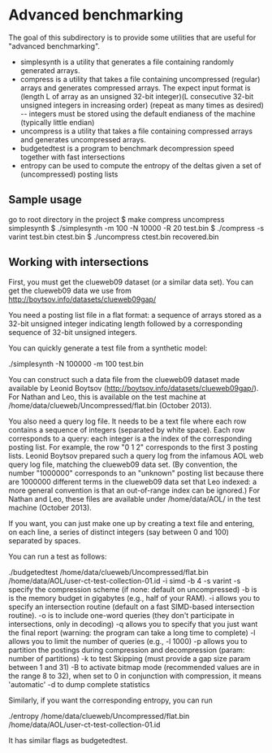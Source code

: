 Advanced benchmarking
=====================


The goal of this subdirectory is to provide some utilities that are 
useful for "advanced benchmarking".


* simplesynth is a utility that generates a file containing randomly generated arrays.
* compress is a utility that takes a file containing uncompressed (regular) arrays and generates compressed arrays. The expect input format is (length L of array as an unsigned 32-bit integer)(L consecutive 32-bit unsigned integers in increasing order) (repeat as many times as desired) -- integers must be stored using the default endianess of the machine (typically little endian)
* uncompress is a utility that takes a file containing compressed arrays and generates uncompressed arrays.
* budgetedtest is a program to benchmark decompression speed together with fast intersections
* entropy can be used to compute the entropy of the deltas given a set of (uncompressed) posting lists

Sample usage
-------------

go to root directory in the project
$ make compress uncompress simplesynth
$ ./simplesynth -m 100 -N 10000 -R 20 test.bin
$ ./compress -s varint test.bin ctest.bin
$ ./uncompress ctest.bin recovered.bin


Working with intersections
--------------------------

First, you must get the clueweb09 dataset (or a similar data set). You can get
the clueweb09 data we use from http://boytsov.info/datasets/clueweb09gap/

You need a posting list file in a flat format: a sequence of arrays stored as a 32-bit unsigned integer
indicating length followed by a corresponding sequence of 32-bit unsigned integers.

You can quickly generate a test file from a synthetic model:

./simplesynth  -N 100000 -m 100 test.bin

You can construct such a data file from the clueweb09 dataset made available by Leonid
Boytsov (http://boytsov.info/datasets/clueweb09gap/). For Nathan and Leo, this 
is available on the test machine at /home/data/clueweb/Uncompressed/flat.bin (October 2013).

You also need a query log file. It needs to be a text file where each row contains
a sequence of integers (separated by white space). Each row corresponds to a query: each
integer is a the index of the corresponding posting list. For example, the row "0 1 2" corresponds
to the first 3 posting lists. Leonid Boytsov prepared such a query log from the infamous
AOL web query log file, matching the clueweb09 data set. (By convention, the number "1000000"
corresponds to an "unknown" posting list because there are 1000000 different terms in the
clueweb09 data set that Leo indexed: a more general convention is that an out-of-range
index can be ignored.) For Nathan and Leo, these files
are available under /home/data/AOL/ in the test machine (October 2013).

If you want, you can just make one up by creating a text file and entering, on each line, a series of distinct integers (say between 0 and 100) separated by spaces.
 
You can run a test as follows: 

./budgetedtest /home/data/clueweb/Uncompressed/flat.bin /home/data/AOL/user-ct-test-collection-01.id 
 -i simd -b 4  -s varint 
-s specify the compression scheme (if none: default  on uncompressed)
-b is is the memory budget in gigabytes (e.g., half of your RAM). 
-i allows you to specify an intersection routine  (default on a fast SIMD-based intersection routine).
-o is to include one-word queries (they don't participate in intersections, only in decoding)
-q allows you to specify that you just want the final report (warning:  the program can take a long time to complete)
-l allows you to limit the number of queries (e.g., -l 1000)
-p allows you to partition the postings during compression and decompression (param: number of partitions)
-k   to test Skipping (must provide a gap size param between 1 and 31)
-B   to activate bitmap mode (recommended values are in the range 8 to  32), when set to 0 in conjunction with compression, it means 'automatic'
-d   to dump complete statistics


Similarly, if you want the corresponding entropy, you can run

./entropy  /home/data/clueweb/Uncompressed/flat.bin /home/data/AOL/user-ct-test-collection-01.id

It has similar flags as budgetedtest.
